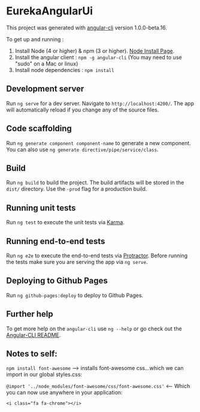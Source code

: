 # EurekaAngularUi

This project was generated with [angular-cli](https://github.com/angular/angular-cli) version 1.0.0-beta.16.

To get up and running :


1. Install Node (4 or higher) & npm (3 or higher). [Node Install Page](https://nodejs.org/en/download/).
2. Install the angular client : `npm -g angular-cli` (You may need to use "sudo" on a Mac or linux)
3. Install node dependencies : `npm install`


## Development server
Run `ng serve` for a dev server. Navigate to `http://localhost:4200/`. The app will automatically reload if you change any of the source files.

## Code scaffolding

Run `ng generate component component-name` to generate a new component. You can also use `ng generate directive/pipe/service/class`.

## Build

Run `ng build` to build the project. The build artifacts will be stored in the `dist/` directory. Use the `-prod` flag for a production build.

## Running unit tests

Run `ng test` to execute the unit tests via [Karma](https://karma-runner.github.io).

## Running end-to-end tests

Run `ng e2e` to execute the end-to-end tests via [Protractor](http://www.protractortest.org/). 
Before running the tests make sure you are serving the app via `ng serve`.

## Deploying to Github Pages

Run `ng github-pages:deploy` to deploy to Github Pages.

## Further help

To get more help on the `angular-cli` use `ng --help` or go check out the [Angular-CLI README](https://github.com/angular/angular-cli/blob/master/README.md).

## Notes to self: 

`npm install font-awesome` --> installs font-awesome css...which we can import in our global styles.css: 

`@import '../node_modules/font-awesome/css/font-awesome.css'` <-- Which you can now use anywhere in your application: 

`<i class="fa fa-chrome"></i>`
